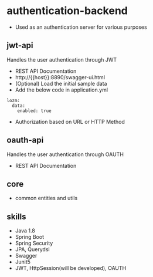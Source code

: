 # authentication-backend
* Used as an authentication server for various purposes

## jwt-api
Handles the user authentication through JWT
* REST API Documentation
* http://{{host}}:8890/swagger-ui.html
* (Optional) Load the initial sample data
* Add the below code in application.yml
```
lozm:
  data:
    enabled: true
```
* Authorization based on URL or HTTP Method

## oauth-api
Handles the user authentication through OAUTH
* REST API Documentation

## core
* common entities and utils

## skills
* Java 1.8
* Spring Boot
* Spring Security
* JPA, Querydsl
* Swagger
* Junit5
* JWT, HttpSession(will be developed), OAUTH
